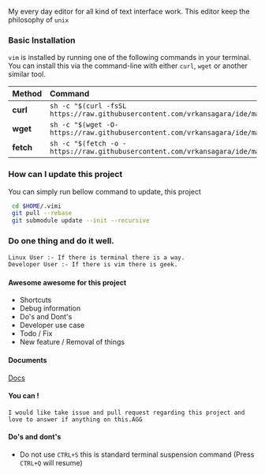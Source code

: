 My every day editor for all kind of text interface work. This editor keep the philosophy of `unix`

### Basic Installation

`vim` is installed by running one of the following commands in your terminal. You can install this via the command-line with either `curl`, `wget` or another similar tool.

| Method    | Command                                                                                     |
| :-------- | :------------------------------------------------------------------------------------------ |
| **curl**  | `sh -c "$(curl -fsSL https://raw.githubusercontent.com/vrkansagara/ide/master/install.sh)"` |
| **wget**  | `sh -c "$(wget -O- https://raw.githubusercontent.com/vrkansagara/ide/master/install.sh)"`   |
| **fetch** | `sh -c "$(fetch -o - https://raw.githubusercontent.com/vrkansagara/ide/master/install.sh)"` |

### How can I update this project

You can simply run bellow command to update, this project

```bash
 cd $HOME/.vimi
 git pull --rebase
 git submodule update --init --recursive
```

### Do one thing and do it well.

```bash
Linux User :- If there is terminal there is a way.
Developer User :- If there is vim there is geek.
```

#### Awesome awesome for this project

- Shortcuts
- Debug information
- Do's and Dont's
- Developer use case
- Todo / Fix
- New feature / Removal of things

#### Documents

[Docs](docs/README.md)

#### You can !

    I would like take issue and pull request regarding this project and love to answer if anything on this.AGG

#### Do's and dont's
- Do not use `CTRL+S` this is standard terminal suspension command (Press `CTRL+Q` will resume)
